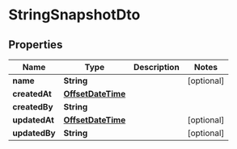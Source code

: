 
# StringSnapshotDto

## Properties

Name | Type | Description | Notes
------------ | ------------- | ------------- | -------------
**name** | **String** |  |  [optional]
**createdAt** | [**OffsetDateTime**](OffsetDateTime.md) |  | 
**createdBy** | **String** |  | 
**updatedAt** | [**OffsetDateTime**](OffsetDateTime.md) |  |  [optional]
**updatedBy** | **String** |  |  [optional]



